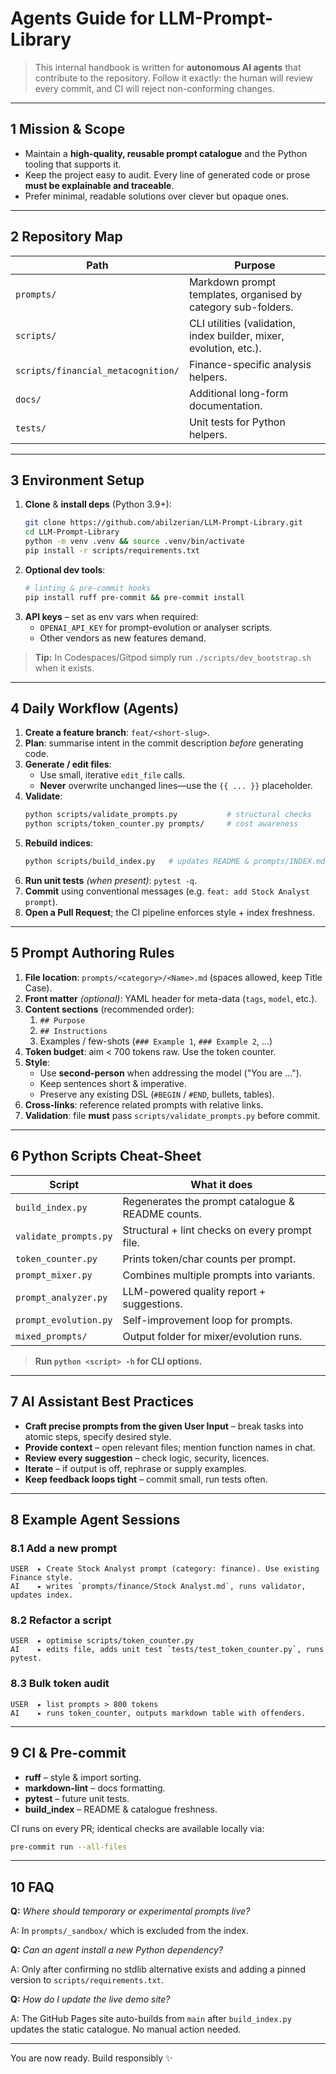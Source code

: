 # Agents Guide for LLM-Prompt-Library

> This internal handbook is written for **autonomous AI agents** that contribute to the repository. Follow it exactly: the human will review every commit, and CI will reject non-conforming changes.

---

## 1  Mission & Scope

* Maintain a **high-quality, reusable prompt catalogue** and the Python tooling that supports it.
* Keep the project easy to audit. Every line of generated code or prose **must be explainable and traceable**.
* Prefer minimal, readable solutions over clever but opaque ones.

---

## 2  Repository Map

| Path | Purpose |
| ---- | ------- |
| `prompts/` | Markdown prompt templates, organised by category sub-folders. |
| `scripts/` | CLI utilities (validation, index builder, mixer, evolution, etc.). |
| `scripts/financial_metacognition/` | Finance-specific analysis helpers. |
| `docs/` | Additional long-form documentation. |
| `tests/` | Unit tests for Python helpers. |

---

## 3  Environment Setup

1. **Clone** & **install deps** (Python 3.9+):
   ```bash
   git clone https://github.com/abilzerian/LLM-Prompt-Library.git
   cd LLM-Prompt-Library
   python -m venv .venv && source .venv/bin/activate
   pip install -r scripts/requirements.txt
   ```
2. **Optional dev tools**:
   ```bash
   # linting & pre-commit hooks
   pip install ruff pre-commit && pre-commit install
   ```
3. **API keys** – set as env vars when required:
   * `OPENAI_API_KEY` for prompt-evolution or analyser scripts.
   * Other vendors as new features demand.

> **Tip:** In Codespaces/Gitpod simply run `./scripts/dev_bootstrap.sh` when it exists.

---

## 4  Daily Workflow (Agents)

1. **Create a feature branch**: `feat/<short-slug>`.
2. **Plan**: summarise intent in the commit description *before* generating code.
3. **Generate / edit files**:
   * Use small, iterative `edit_file` calls.
   * **Never** overwrite unchanged lines—use the `{{ ... }}` placeholder.
4. **Validate**:
   ```bash
   python scripts/validate_prompts.py           # structural checks
   python scripts/token_counter.py prompts/     # cost awareness
   ```
5. **Rebuild indices**:
   ```bash
   python scripts/build_index.py   # updates README & prompts/INDEX.md counts
   ```
6. **Run unit tests** *(when present)*: `pytest -q`.
7. **Commit** using conventional messages (e.g. `feat: add Stock Analyst prompt`).
8. **Open a Pull Request**; the CI pipeline enforces style + index freshness.

---

## 5  Prompt Authoring Rules

1. **File location**: `prompts/<category>/<Name>.md` (spaces allowed, keep Title Case).
2. **Front matter** *(optional)*: YAML header for meta-data (`tags`, `model`, etc.).
3. **Content sections** (recommended order):
   1. `## Purpose`
   2. `## Instructions`
   3. Examples / few-shots (`### Example 1`, `### Example 2`, …)
4. **Token budget**: aim < 700 tokens raw. Use the token counter.
5. **Style**:
   * Use **second-person** when addressing the model ("You are …").
   * Keep sentences short & imperative.
   * Preserve any existing DSL (`#BEGIN` / `#END`, bullets, tables).
6. **Cross-links**: reference related prompts with relative links.
7. **Validation**: file **must** pass `scripts/validate_prompts.py` before commit.

---

## 6  Python Scripts Cheat-Sheet

| Script | What it does |
| ------ | ------------ |
| `build_index.py` | Regenerates the prompt catalogue & README counts. |
| `validate_prompts.py` | Structural + lint checks on every prompt file. |
| `token_counter.py` | Prints token/char counts per prompt. |
| `prompt_mixer.py` | Combines multiple prompts into variants. |
| `prompt_analyzer.py` | LLM-powered quality report + suggestions. |
| `prompt_evolution.py` | Self-improvement loop for prompts. |
| `mixed_prompts/` | Output folder for mixer/evolution runs. |

> **Run `python <script> -h` for CLI options.**

---

## 7  AI Assistant Best Practices

* **Craft precise prompts from the given User Input** – break tasks into atomic steps, specify desired style.
* **Provide context** – open relevant files; mention function names in chat.
* **Review every suggestion** – check logic, security, licences.
* **Iterate** – if output is off, rephrase or supply examples.
* **Keep feedback loops tight** – commit small, run tests often.

---

## 8  Example Agent Sessions

### 8.1  Add a new prompt
```
USER  ▸ Create Stock Analyst prompt (category: finance). Use existing Finance style.
AI    ▸ writes `prompts/finance/Stock Analyst.md`, runs validator, updates index.
```

### 8.2  Refactor a script
```
USER  ▸ optimise scripts/token_counter.py
AI    ▸ edits file, adds unit test `tests/test_token_counter.py`, runs pytest.
```

### 8.3  Bulk token audit
```
USER  ▸ list prompts > 800 tokens
AI    ▸ runs token_counter, outputs markdown table with offenders.
```

---

## 9  CI & Pre-commit

* **ruff** – style & import sorting.
* **markdown-lint** – docs formatting.
* **pytest** – future unit tests.
* **build_index** – README & catalogue freshness.

CI runs on every PR; identical checks are available locally via:
```bash
pre-commit run --all-files
```

---

## 10  FAQ

**Q:** *Where should temporary or experimental prompts live?*

A: In `prompts/_sandbox/` which is excluded from the index.

**Q:** *Can an agent install a new Python dependency?*

A: Only after confirming no stdlib alternative exists and adding a pinned version to `scripts/requirements.txt`.

**Q:** *How do I update the live demo site?*

A: The GitHub Pages site auto-builds from `main` after `build_index.py` updates the static catalogue. No manual action needed.

---

You are now ready. Build responsibly ✨
